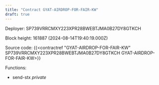 ```yaml
---
title: "Contract GYAT-AIRDROP-FOR-FAIR-KW"
draft: true
---
```

Deployer: SP739VRRCMXY223XPR28BWEBTJMA0B27DY8GTKCH


 



Block height: 161887 (2024-08-14T19:40:19.000Z)

Source code: {{<contractref "GYAT-AIRDROP-FOR-FAIR-KW" SP739VRRCMXY223XPR28BWEBTJMA0B27DY8GTKCH GYAT-AIRDROP-FOR-FAIR-KW>}}

Functions:

* send-stx _private_
